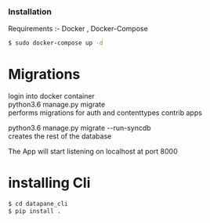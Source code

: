 ### Installation
Requirements :- Docker , Docker-Compose

```sh
$ sudo docker-compose up -d

```
# Migrations
login into docker container   
python3.6 manage.py migrate    
performs migrations for auth and contenttypes contrib apps   

python3.6 manage.py migrate --run-syncdb   
creates the rest of the database   

The App will start listening on localhost at port 8000

# installing Cli

```sh
$ cd datapane_cli
$ pip install .

```

